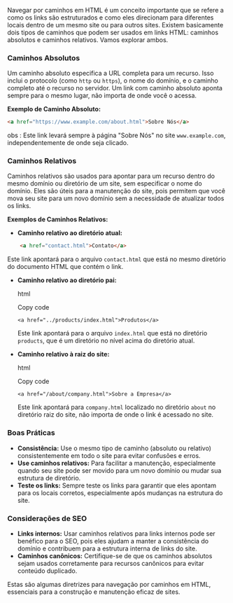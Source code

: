 Navegar por caminhos em HTML é um conceito importante que se refere a como os links são estruturados e como eles direcionam para diferentes locais dentro de um mesmo site ou para outros sites. Existem basicamente dois tipos de caminhos que podem ser usados em links HTML: caminhos absolutos e caminhos relativos. Vamos explorar ambos.
### Caminhos Absolutos
 
 Um caminho absoluto especifica a URL completa para um recurso. Isso inclui o protocolo (como `http` ou `https`), o nome do domínio, e o caminho completo até o recurso no servidor. Um link com caminho absoluto aponta sempre para o mesmo lugar, não importa de onde você o acessa.

**Exemplo de Caminho Absoluto:**

```html
<a href="https://www.example.com/about.html">Sobre Nós</a>
```


obs : 
Este link levará sempre à página "Sobre Nós" no site `www.example.com`, independentemente de onde seja clicado.

### Caminhos Relativos

Caminhos relativos são usados para apontar para um recurso dentro do mesmo domínio ou diretório de um site, sem especificar o nome do domínio. Eles são úteis para a manutenção do site, pois permitem que você mova seu site para um novo domínio sem a necessidade de atualizar todos os links.

**Exemplos de Caminhos Relativos:**

- **Caminho relativo ao diretório atual:**
    
```html
    <a href="contact.html">Contato</a>
```
    
Este link apontará para o arquivo `contact.html` que está no mesmo diretório do documento HTML que contém o link.
    
- **Caminho relativo ao diretório pai:**
    
    html
    
    Copy code
    
    `<a href="../products/index.html">Produtos</a>`
    
    Este link apontará para o arquivo `index.html` que está no diretório `products`, que é um diretório no nível acima do diretório atual.
    
- **Caminho relativo à raiz do site:**
    
    html
    
    Copy code
    
    `<a href="/about/company.html">Sobre a Empresa</a>`
    
    Este link apontará para `company.html` localizado no diretório `about` no diretório raiz do site, não importa de onde o link é acessado no site.
    

### Boas Práticas

- **Consistência:** Use o mesmo tipo de caminho (absoluto ou relativo) consistentemente em todo o site para evitar confusões e erros.
- **Use caminhos relativos:** Para facilitar a manutenção, especialmente quando seu site pode ser movido para um novo domínio ou mudar sua estrutura de diretório.
- **Teste os links:** Sempre teste os links para garantir que eles apontam para os locais corretos, especialmente após mudanças na estrutura do site.

### Considerações de SEO

- **Links internos:** Usar caminhos relativos para links internos pode ser benéfico para o SEO, pois eles ajudam a manter a consistência do domínio e contribuem para a estrutura interna de links do site.
- **Caminhos canônicos:** Certifique-se de que os caminhos absolutos sejam usados corretamente para recursos canônicos para evitar conteúdo duplicado.

Estas são algumas diretrizes para navegação por caminhos em HTML, essenciais para a construção e manutenção eficaz de sites.